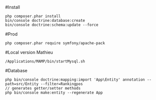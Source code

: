 #Install
```
php composer.phar install
bin/console doctrine:database:create
bin/console doctrine:schema:update --force
```

#Prod
```
php composer.phar require symfony/apache-pack
```

#Local version Mathieu
```
/Applications/MAMP/bin/startMysql.sh
```

#Database
```
php bin/console doctrine:mapping:import 'App\Entity' annotation --path=src/Entity --filter=Rankingpos
// generates getter/setter methods
php bin/console make:entity --regenerate App
```
